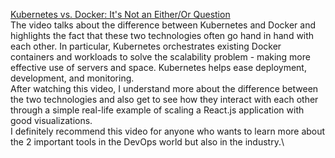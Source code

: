 [Kubernetes vs. Docker: It's Not an Either/Or Question](https://www.youtube.com/watch?v=2vMEQ5zs1ko)\
The video talks about the difference between Kubernetes and Docker and highlights the fact that these two technologies often go hand in hand with each other. In particular, Kubernetes orchestrates existing Docker containers and workloads to solve the scalability problem - making more effective use of servers and space. Kubernetes helps ease deployment, development, and monitoring.\
After watching this video, I understand more about the difference between the two technologies and also get to see how they interact with each other through a simple real-life example of scaling a React.js application with good visualizations.\
I definitely recommend this video for anyone who wants to learn more about the 2 important tools in the DevOps world but also in the industry.\   
